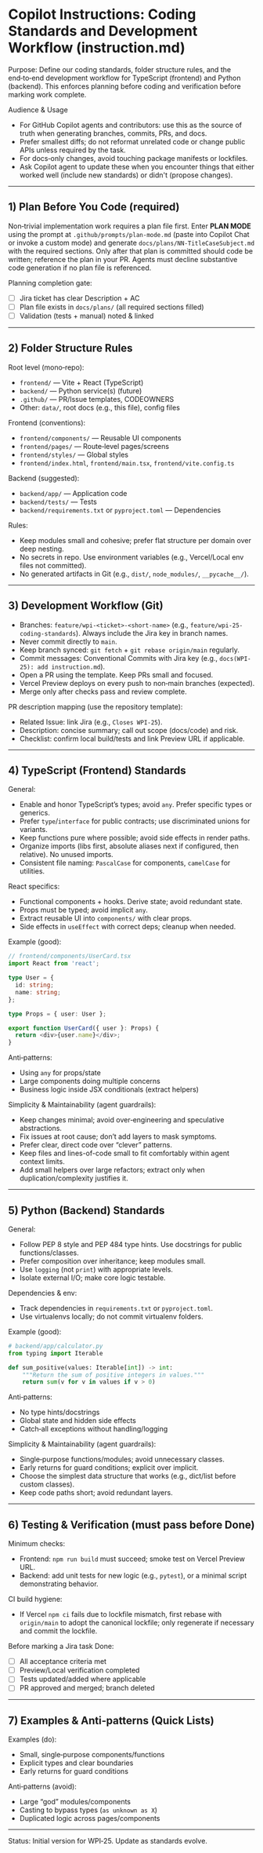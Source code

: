 # Copilot Instructions: Coding Standards and Development Workflow (instruction.md)

Purpose: Define our coding standards, folder structure rules, and the end‑to‑end development workflow for TypeScript (frontend) and Python (backend). This enforces planning before coding and verification before marking work complete.

Audience & Usage
- For GitHub Copilot agents and contributors: use this as the source of truth when generating branches, commits, PRs, and docs.
- Prefer smallest diffs; do not reformat unrelated code or change public APIs unless required by the task.
- For docs‑only changes, avoid touching package manifests or lockfiles.
- Ask Copilot agent to update these when you encounter things that either worked well (include new standards) or didn't (propose changes).

---

## 1) Plan Before You Code (required)

Non‑trivial implementation work requires a plan file first. Enter **PLAN MODE** using the prompt at `.github/prompts/plan-mode.md` (paste into Copilot Chat or invoke a custom mode) and generate `docs/plans/NN-TitleCaseSubject.md` with the required sections. Only after that plan is committed should code be written; reference the plan in your PR. Agents must decline substantive code generation if no plan file is referenced.

Planning completion gate:
- [ ] Jira ticket has clear Description + AC
- [ ] Plan file exists in `docs/plans/` (all required sections filled)
- [ ] Validation (tests + manual) noted & linked

---

## 2) Folder Structure Rules

Root level (mono‑repo):
- `frontend/` — Vite + React (TypeScript)
- `backend/` — Python service(s) (future)
- `.github/` — PR/Issue templates, CODEOWNERS
- Other: `data/`, root docs (e.g., this file), config files

Frontend (conventions):
- `frontend/components/` — Reusable UI components
- `frontend/pages/` — Route‑level pages/screens
- `frontend/styles/` — Global styles
- `frontend/index.html`, `frontend/main.tsx`, `frontend/vite.config.ts`

Backend (suggested):
- `backend/app/` — Application code
- `backend/tests/` — Tests
- `backend/requirements.txt` or `pyproject.toml` — Dependencies

Rules:
- Keep modules small and cohesive; prefer flat structure per domain over deep nesting.
- No secrets in repo. Use environment variables (e.g., Vercel/Local env files not committed).
- No generated artifacts in Git (e.g., `dist/`, `node_modules/`, `__pycache__/`).

---

## 3) Development Workflow (Git)

- Branches: `feature/wpi-<ticket>-<short-name>` (e.g., `feature/wpi-25-coding-standards`). Always include the Jira key in branch names.
- Never commit directly to `main`.
- Keep branch synced: `git fetch` + `git rebase origin/main` regularly.
- Commit messages: Conventional Commits with Jira key (e.g., `docs(WPI-25): add instruction.md`).
- Open a PR using the template. Keep PRs small and focused.
- Vercel Preview deploys on every push to non‑main branches (expected).
- Merge only after checks pass and review complete.

PR description mapping (use the repository template):
- Related Issue: link Jira (e.g., `Closes WPI-25`).
- Description: concise summary; call out scope (docs/code) and risk.
- Checklist: confirm local build/tests and link Preview URL if applicable.

---

## 4) TypeScript (Frontend) Standards

General:
- Enable and honor TypeScript’s types; avoid `any`. Prefer specific types or generics.
- Prefer `type`/`interface` for public contracts; use discriminated unions for variants.
- Keep functions pure where possible; avoid side effects in render paths.
- Organize imports (libs first, absolute aliases next if configured, then relative). No unused imports.
- Consistent file naming: `PascalCase` for components, `camelCase` for utilities.

React specifics:
- Functional components + hooks. Derive state; avoid redundant state.
- Props must be typed; avoid implicit `any`.
- Extract reusable UI into `components/` with clear props.
- Side effects in `useEffect` with correct deps; cleanup when needed.

Example (good):
```ts
// frontend/components/UserCard.tsx
import React from 'react';

type User = {
  id: string;
  name: string;
};

type Props = { user: User };

export function UserCard({ user }: Props) {
  return <div>{user.name}</div>;
}
```

Anti‑patterns:
- Using `any` for props/state
- Large components doing multiple concerns
- Business logic inside JSX conditionals (extract helpers)

Simplicity & Maintainability (agent guardrails):
- Keep changes minimal; avoid over‑engineering and speculative abstractions.
- Fix issues at root cause; don’t add layers to mask symptoms.
- Prefer clear, direct code over “clever” patterns.
- Keep files and lines-of-code small to fit comfortably within agent context limits.
- Add small helpers over large refactors; extract only when duplication/complexity justifies it.

---

## 5) Python (Backend) Standards

General:
- Follow PEP 8 style and PEP 484 type hints. Use docstrings for public functions/classes.
- Prefer composition over inheritance; keep modules small.
- Use `logging` (not `print`) with appropriate levels.
- Isolate external I/O; make core logic testable.

Dependencies & env:
- Track dependencies in `requirements.txt` or `pyproject.toml`.
- Use virtualenvs locally; do not commit virtualenv folders.

Example (good):
```py
# backend/app/calculator.py
from typing import Iterable

def sum_positive(values: Iterable[int]) -> int:
    """Return the sum of positive integers in values."""
    return sum(v for v in values if v > 0)
```

Anti‑patterns:
- No type hints/docstrings
- Global state and hidden side effects
- Catch‑all exceptions without handling/logging

Simplicity & Maintainability (agent guardrails):
- Single‑purpose functions/modules; avoid unnecessary classes.
- Early returns for guard conditions; explicit over implicit.
- Choose the simplest data structure that works (e.g., dict/list before custom classes).
- Keep code paths short; avoid redundant layers.

---

## 6) Testing & Verification (must pass before Done)

Minimum checks:
- Frontend: `npm run build` must succeed; smoke test on Vercel Preview URL.
- Backend: add unit tests for new logic (e.g., `pytest`), or a minimal script demonstrating behavior.

CI build hygiene:
- If Vercel `npm ci` fails due to lockfile mismatch, first rebase with `origin/main` to adopt the canonical lockfile; only regenerate if necessary and commit the lockfile.

Before marking a Jira task Done:
- [ ] All acceptance criteria met
- [ ] Preview/Local verification completed
- [ ] Tests updated/added where applicable
- [ ] PR approved and merged; branch deleted

---

## 7) Examples & Anti‑patterns (Quick Lists)

Examples (do):
- Small, single‑purpose components/functions
- Explicit types and clear boundaries
- Early returns for guard conditions

Anti‑patterns (avoid):
- Large “god” modules/components
- Casting to bypass types (`as unknown as X`)
- Duplicated logic across pages/components

---

Status: Initial version for WPI‑25. Update as standards evolve.
